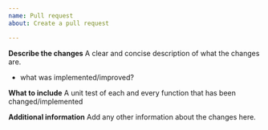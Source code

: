 ```yaml
---
name: Pull request
about: Create a pull request

---
```


**Describe the changes**
A clear and concise description of what the changes are.
- what was implemented/improved?

**What to include**
A unit test of each and every function that has been changed/implemented

**Additional information**
Add any other information about the changes here.
